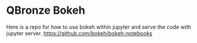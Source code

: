 # QBronze Bokeh

Here is a repo for how to use bokeh within jupyter and serve the code with jupyter server.
https://github.com/bokeh/bokeh-notebooks
